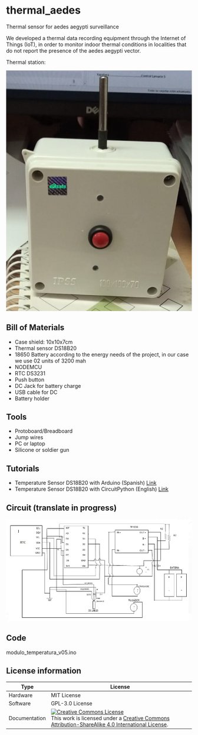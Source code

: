 # thermal_aedes
Thermal sensor for aedes aegypti surveillance

We developed a thermal data recording equipment through the Internet of Things (IoT), in order to monitor indoor thermal conditions in localities that do not report the presence of the aedes aegypti vector.

Thermal station: 

![Thermal station](thermal_station.png)

## Bill of Materials

* Case shield: 10x10x7cm
* Thermal sensor DS18B20
* 18650 Battery according to the energy needs of the project, in our case we use 02 units of 3200 mah
* NODEMCU
* RTC DS3231
* Push button
* DC Jack for battery charge
* USB cable for DC
* Battery holder

## Tools

* Protoboard/Breadboard
* Jump wires
* PC or laptop
* Silicone or soldier gun

## Tutorials

* Temperature Sensor DS18B20 with Arduino (Spanish) <a href="https://naylampmechatronics.com/blog/46_tutorial-sensor-digital-de-temperatura-ds18b20.html"> Link</a>
* Temperature Sensor DS18B20 with CircuitPython (English) <a href="https://learn.adafruit.com/using-ds18b20-temperature-sensor-with-circuitpython"> Link</a>


## Circuit (translate in progress) 

![circuit](circuito.png)

## Code
modulo_temperatura_v05.ino

## License information 

| **Type** | **License** |
| --- | --- |
| Hardware | MIT License|
| Software | GPL-3.0 License |
| Documentation | <a rel="license" href="https://creativecommons.org/licenses/by-sa/4.0/?ref=chooser-v1"><img alt="Creative Commons License" style="border-width:0" src="https://i.creativecommons.org/l/by-sa/4.0/88x31.png" /></a><br />This work is licensed under a <a rel="license" href="https://creativecommons.org/licenses/by-sa/4.0/?ref=chooser-v1">Creative Commons Attribution-ShareAlike 4.0 International License</a>. |

